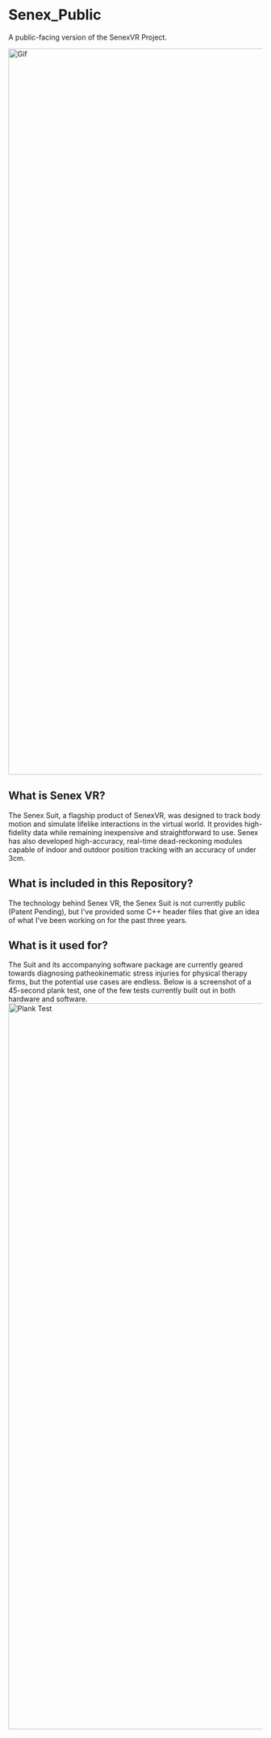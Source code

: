# Senex_Public
A public-facing version of the SenexVR Project.

<img width="1440" alt="Gif" src="https://github.com/Eemac/Senex_Public/assets/28767801/af33710f-d304-48ee-82d3-273f5d365b34">


## What is Senex VR?
The Senex Suit, a flagship product of SenexVR, was designed to track body motion and simulate lifelike interactions in the virtual world. It provides high-fidelity data while remaining inexpensive and straightforward to use. Senex has also developed high-accuracy, real-time dead-reckoning modules capable of indoor and outdoor position tracking with an accuracy of under 3cm. 

## What is included in this Repository?
The technology behind Senex VR, the Senex Suit is not currently public (Patent Pending), but I've provided some C++ header files that give an idea of what I've been working on for the past three years.

## What is it used for?
The Suit and its accompanying software package are currently geared towards diagnosing patheokinematic stress injuries for physical therapy firms, but the potential use cases are endless. Below is a screenshot of a 45-second plank test, one of the few tests currently built out in both hardware and software.  
<img width="1440" alt="Plank Test" src="https://github.com/Eemac/Senex_Public/assets/28767801/418c651f-eccb-40e1-b5a6-51703c11411d">

